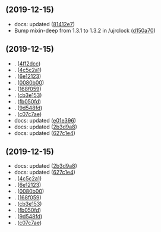 ##  (2019-12-15)

* docs: updated ([81412e7](https://github.com/ualter/webcomponents/commit/81412e7))
* Bump mixin-deep from 1.3.1 to 1.3.2 in /ujrclock ([d150a70](https://github.com/ualter/webcomponents/commit/d150a70))



##  (2019-12-15)

* . ([4ff2dcc](https://github.com/ualter/webcomponents/commit/4ff2dcc))
* . ([4c5c2a1](https://github.com/ualter/webcomponents/commit/4c5c2a1))
* . ([6e12123](https://github.com/ualter/webcomponents/commit/6e12123))
* . ([0080b00](https://github.com/ualter/webcomponents/commit/0080b00))
* . ([168f059](https://github.com/ualter/webcomponents/commit/168f059))
* . ([cb3e153](https://github.com/ualter/webcomponents/commit/cb3e153))
* . ([fb050fd](https://github.com/ualter/webcomponents/commit/fb050fd))
* . ([9d548fd](https://github.com/ualter/webcomponents/commit/9d548fd))
* . ([c07c7ae](https://github.com/ualter/webcomponents/commit/c07c7ae))
* docs: updated ([e01e396](https://github.com/ualter/webcomponents/commit/e01e396))
* docs: updated ([2b3d9a8](https://github.com/ualter/webcomponents/commit/2b3d9a8))
* docs: updated ([627c1e4](https://github.com/ualter/webcomponents/commit/627c1e4))



##  (2019-12-15)

* docs: updated ([2b3d9a8](https://github.com/ualter/webcomponents/commit/2b3d9a8))
* docs: updated ([627c1e4](https://github.com/ualter/webcomponents/commit/627c1e4))
* . ([4c5c2a1](https://github.com/ualter/webcomponents/commit/4c5c2a1))
* . ([6e12123](https://github.com/ualter/webcomponents/commit/6e12123))
* . ([0080b00](https://github.com/ualter/webcomponents/commit/0080b00))
* . ([168f059](https://github.com/ualter/webcomponents/commit/168f059))
* . ([cb3e153](https://github.com/ualter/webcomponents/commit/cb3e153))
* . ([fb050fd](https://github.com/ualter/webcomponents/commit/fb050fd))
* . ([9d548fd](https://github.com/ualter/webcomponents/commit/9d548fd))
* . ([c07c7ae](https://github.com/ualter/webcomponents/commit/c07c7ae))



